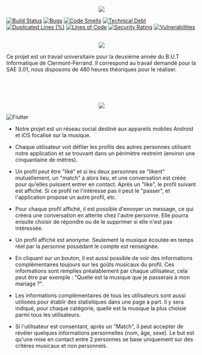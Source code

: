 <p align="center">
  <img src="https://codefirst.iut.uca.fr/git/DAFLDev/DAFLMusic/raw/branch/master/Documentation/Images/Banner_DAFL.png" />
</p>

[![Build Status](https://codefirst.iut.uca.fr/api/badges/DAFLDev/DAFLMusic/status.svg)](https://codefirst.iut.uca.fr/DAFLDev/DAFLMusic) 
[![Bugs](https://codefirst.iut.uca.fr/sonar/api/project_badges/measure?project=DAFLMusic&metric=bugs&token=d36308dfacfc3cb26e1944ec2441cd9563e0c912)](https://codefirst.iut.uca.fr/sonar/dashboard?id=DAFLMusic)
[![Code Smells](https://codefirst.iut.uca.fr/sonar/api/project_badges/measure?project=DAFLMusic&metric=code_smells&token=d36308dfacfc3cb26e1944ec2441cd9563e0c912)](https://codefirst.iut.uca.fr/sonar/dashboard?id=DAFLMusic)
[![Technical Debt](https://codefirst.iut.uca.fr/sonar/api/project_badges/measure?project=DAFLMusic&metric=sqale_index&token=d36308dfacfc3cb26e1944ec2441cd9563e0c912)](https://codefirst.iut.uca.fr/sonar/dashboard?id=DAFLMusic)
[![Duplicated Lines (%)](https://codefirst.iut.uca.fr/sonar/api/project_badges/measure?project=DAFLMusic&metric=duplicated_lines_density&token=d36308dfacfc3cb26e1944ec2441cd9563e0c912)](https://codefirst.iut.uca.fr/sonar/dashboard?id=DAFLMusic)
[![Lines of Code](https://codefirst.iut.uca.fr/sonar/api/project_badges/measure?project=DAFLMusic&metric=ncloc&token=d36308dfacfc3cb26e1944ec2441cd9563e0c912)](https://codefirst.iut.uca.fr/sonar/dashboard?id=DAFLMusic)
[![Security Rating](https://codefirst.iut.uca.fr/sonar/api/project_badges/measure?project=DAFLMusic&metric=security_rating&token=d36308dfacfc3cb26e1944ec2441cd9563e0c912)](https://codefirst.iut.uca.fr/sonar/dashboard?id=DAFLMusic)
[![Vulnerabilities](https://codefirst.iut.uca.fr/sonar/api/project_badges/measure?project=DAFLMusic&metric=vulnerabilities&token=d36308dfacfc3cb26e1944ec2441cd9563e0c912)](https://codefirst.iut.uca.fr/sonar/dashboard?id=DAFLMusic)
<br><br>
<p align="center">
  <img src="https://codefirst.iut.uca.fr/git/DAFLDev/DAFLMusic/raw/branch/master/Documentation/Images/Banner_contexte2.png" />
</p>
Ce projet est un travail universitaire pour la deuxième année du B.U.T Informatique de Clermont-Ferrand. Il correspond au travail demandé pour la SAE 3.01, nous disposons de 480 heures théoriques pour le réaliser.

<br><br><br>


<p align="center">
  <img src="https://codefirst.iut.uca.fr/git/DAFLDev/DAFLMusic/raw/branch/master/Documentation/Images/Banner_App.png" />
</p>

![Flutter](https://img.shields.io/badge/Flutter-%2302569B.svg?style=for-the-badge&logo=Flutter&logoColor=white)

* Notre projet est un réseau social destiné aux appareils mobiles Android
et iOS focalisé sur la musique.

* Chaque utilisateur voit défiler les profils des autres personnes utilisant
notre application et se trouvant dans un périmètre restreint (environ une
cinquantaine de mètres).

* Un profil peut être "liké" et si les deux personnes se "likent" mutuellement, un "match" a alors lieu, et une conversation est créée pour qu'elles puissent entrer en contact. Après un "like", le profil suivant est affiché. Si ce profil ne l'intéresse pas il peut le "passer", et l'application propose un autre profil, etc.

* Pour chaque profil affiché, il est possible d'envoyer un message, ce qui
créera une conversation en attente chez l'autre personne. Elle pourra
ensuite choisir de répondre ou de le supprimer si elle n'est pas intéressée.

* Un profil affiché est anonyme. Seulement la musique écoutée en temps
réel par la personne possédant le compte est renseignée.

* En cliquant sur un bouton, il est aussi possible de voir des informations
complémentaires toujours sur les goûts musicaux du profil. Ces
informations sont remplies préalablement par chaque utilisateur, cela
peut être par exemple : "Quelle est la musique que je passerais à mon
mariage ?".

* Les informations complémentaires de tous les utilisateurs sont aussi
utilisées pour établir des statistiques dans une page à part. Il y sera
indiqué, pour chaque catégorie, quelle est la musique la plus choisie parmi
tous les utilisateurs.

* Si l'utilisateur est consentant, après un "Match", il peut accepter de
révéler quelques informations personnelles (nom, âge, sexe).
Le but est qu'une mise en contact entre 2 personnes se base uniquement
sur des critères musicaux et non personnels.